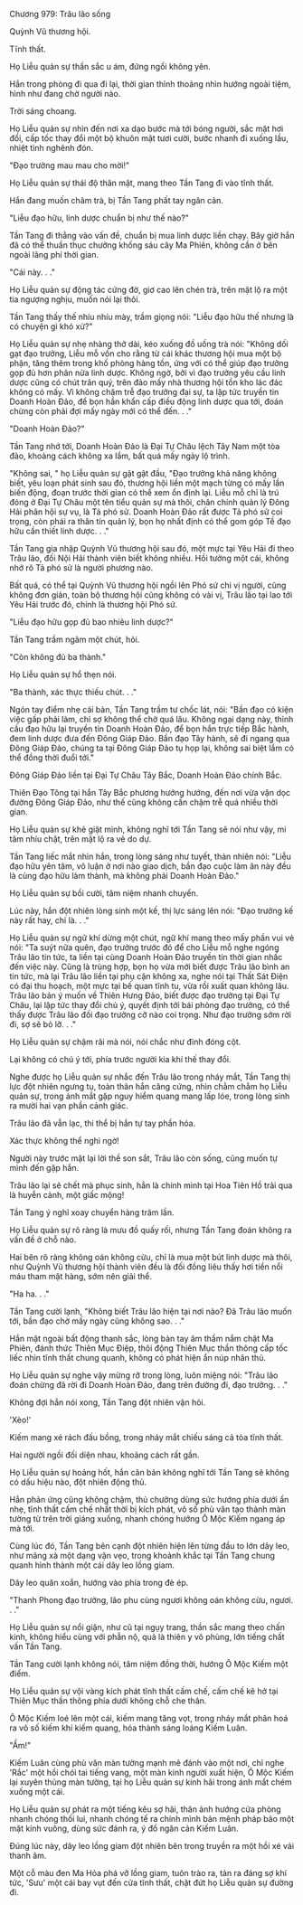 




Chương 979: Trâu lão sống


Quỳnh Vũ thương hội.

Tĩnh thất.

Họ Liễu quản sự thần sắc u ám, đứng ngồi không yên.

Hắn trong phòng đi qua đi lại, thời gian thỉnh thoảng nhìn hướng ngoài tiệm, hình như đang chờ người nào.

Trời sáng choang.

Họ Liễu quản sự nhìn đến nơi xa dạo bước mà tới bóng người, sắc mặt hơi đổi, cấp tốc thay đổi một bộ khuôn mặt tươi cười, bước nhanh đi xuống lầu, nhiệt tình nghênh đón.

"Đạo trưởng mau mau cho mời!"

Họ Liễu quản sự thái độ thân mật, mang theo Tần Tang đi vào tĩnh thất.

Hắn đang muốn châm trà, bị Tần Tang phất tay ngăn cản.

"Liễu đạo hữu, linh dược chuẩn bị như thế nào?"

Tần Tang đi thẳng vào vấn đề, chuẩn bị mua linh dược liền chạy. Bây giờ hắn đã có thể thuần thục chưởng khống sáu cây Ma Phiên, không cần ở bên ngoài lãng phí thời gian.

"Cái này. . ."

Họ Liễu quản sự động tác cứng đờ, giơ cao lên chén trà, trên mặt lộ ra một tia ngượng nghịu, muốn nói lại thôi.

Tần Tang thấy thế nhíu nhíu mày, trầm giọng nói: "Liễu đạo hữu thế nhưng là có chuyện gì khó xử?"

Họ Liễu quản sự nhẹ nhàng thở dài, kéo xuống đồ uống trà nói: "Không dối gạt đạo trưởng, Liễu mỗ vốn cho rằng từ cái khác thương hội mua một bộ phận, tăng thêm trong khố phòng hàng tồn, ứng với có thể giúp đạo trưởng gọp đủ hơn phân nửa linh dược. Không ngờ, bởi vì đạo trưởng yêu cầu linh dược cũng có chút trân quý, trên đảo mấy nhà thương hội tồn kho lác đác không có mấy. Vì không chậm trễ đạo trưởng đại sự, ta lập tức truyền tin Doanh Hoàn Đảo, để bọn hắn khẩn cấp điều động linh dược qua tới, đoán chừng còn phải đợi mấy ngày mới có thể đến. . ."

"Doanh Hoàn Đảo?"

Tần Tang nhớ tới, Doanh Hoàn Đảo là Đại Tự Châu lệch Tây Nam một tòa đảo, khoảng cách không xa lắm, bất quá mấy ngày lộ trình.

"Không sai, " họ Liễu quản sự gật gật đầu, "Đạo trưởng khả năng không biết, yêu loạn phát sinh sau đó, thương hội liền một mạch từng có mấy lần biến động, đoạn trước thời gian có thể xem ổn định lại. Liễu mỗ chỉ là trú đóng ở Đại Tự Châu một tên tiểu quản sự mà thôi, chân chính quản lý Đông Hải phân hội sự vụ, là Tả phó sử. Doanh Hoàn Đảo rất được Tả phó sử coi trọng, còn phái ra thân tín quản lý, bọn họ nhất định có thể gom góp Tề đạo hữu cần thiết linh dược. . ."

Tần Tang gia nhập Quỳnh Vũ thương hội sau đó, một mực tại Yêu Hải đi theo Trâu lão, đối Nội Hải thành viên biết không nhiều. Hồi tưởng một cái, không nhớ rõ Tả phó sử là người phương nào.

Bất quá, có thể tại Quỳnh Vũ thương hội ngồi lên Phó sứ chi vị người, cũng không đơn giản, toàn bộ thương hội cũng không có vài vị, Trâu lão tại lao tới Yêu Hải trước đó, chính là thương hội Phó sứ.

"Liễu đạo hữu gọp đủ bao nhiêu linh dược?"

Tần Tang trầm ngâm một chút, hỏi.

"Còn không đủ ba thành."

Họ Liễu quản sự hổ thẹn nói.

"Ba thành, xác thực thiếu chút. . ."

Ngón tay điểm nhẹ cái bàn, Tần Tang trầm tư chốc lát, nói: "Bần đạo có kiện việc gấp phải làm, chỉ sợ không thể chờ quá lâu. Không ngại dạng này, thỉnh cầu đạo hữu lại truyền tin Doanh Hoàn Đảo, để bọn hắn trực tiếp Bắc hành, đem linh dược đưa đến Đông Giáp Đảo. Bần đạo Tây hành, sẽ đi ngang qua Đông Giáp Đảo, chúng ta tại Đông Giáp Đảo tụ họp lại, không sai biệt lắm có thể đồng thời đuổi tới."

Đông Giáp Đảo liền tại Đại Tự Châu Tây Bắc, Doanh Hoàn Đảo chính Bắc.

Thiên Đạo Tông tại hắn Tây Bắc phương hướng hướng, đến nơi vừa vặn dọc đường Đông Giáp Đảo, như thế cũng không cần chậm trễ quá nhiều thời gian.

Họ Liễu quản sự khẽ giật mình, không nghĩ tới Tần Tang sẽ nói như vậy, mi tâm nhíu chặt, trên mặt lộ ra vẻ do dự.

Tần Tang liếc mắt nhìn hắn, trong lòng sáng như tuyết, thản nhiên nói: "Liễu đạo hữu yên tâm, vô luận ở nơi nào giao dịch, bần đạo cuộc làm ăn này đều là cùng đạo hữu làm thành, mà không phải Doanh Hoàn Đảo."

Họ Liễu quản sự bồi cười, tâm niệm nhanh chuyển.

Lúc này, hắn đột nhiên lòng sinh một kế, thị lực sáng lên nói: "Đạo trưởng kế này rất hay, chỉ là. . ."

Họ Liễu quản sự ngữ khí dừng một chút, ngữ khí mang theo mấy phần vui vẻ nói: "Ta suýt nữa quên, đạo trưởng trước đó để cho Liễu mỗ nghe ngóng Trâu lão tin tức, ta liền tại cùng Doanh Hoàn Đảo truyền tin thời gian nhấc đến việc này. Cũng là trùng hợp, bọn họ vừa mới biết được Trâu lão bình an tin tức, mà lại Trâu lão liền tại phụ cận không xa, nghe nói tại Thất Sát Điện có đại thu hoạch, một mực tại bế quan tĩnh tu, vừa rồi xuất quan không lâu. Trâu lão bản ý muốn về Thiên Hưng Đảo, biết được đạo trưởng tại Đại Tự Châu, lại lập tức thay đổi chủ ý, quyết định tới bái phỏng đạo trưởng, có thể thấy được Trâu lão đối đạo trưởng cỡ nào coi trọng. Như đạo trưởng sớm rời đi, sợ sẽ bỏ lỡ. . ."

Họ Liễu quản sự chậm rãi mà nói, nói chắc như đinh đóng cột.

Lại không có chú ý tới, phía trước người kia khí thế thay đổi.

Nghe được họ Liễu quản sự nhắc đến Trâu lão trong nháy mắt, Tần Tang thị lực đột nhiên ngưng tụ, toàn thân hắn căng cứng, nhìn chằm chằm họ Liễu quản sự, trong ánh mắt gặp nguy hiểm quang mang lấp lóe, trong lòng sinh ra mười hai vạn phần cảnh giác.

Trâu lão đã vẫn lạc, thi thể bị hắn tự tay phần hóa.

Xác thực không thể nghi ngờ!

Người này trước mặt lại lời thề son sắt, Trâu lão còn sống, cũng muốn tự mình đến gặp hắn.

Trâu lão lại sẽ chết mà phục sinh, hẳn là chính mình tại Hoa Tiên Hồ trải qua là huyễn cảnh, một giấc mộng!

Tần Tang ý nghĩ xoay chuyển hàng trăm lần.

Họ Liễu quản sự rõ ràng là mưu đồ quấy rối, nhưng Tần Tang đoán không ra vấn đề ở chỗ nào.

Hai bên rõ ràng không oán không cừu, chỉ là mua một bút linh dược mà thôi, như Quỳnh Vũ thương hội thành viên đều là đối đồng liêu thấy hơi tiền nổi máu tham mặt hàng, sớm nên giải thể.

"Ha ha. . ."

Tần Tang cười lạnh, "Không biết Trâu lão hiện tại nơi nào? Đã Trâu lão muốn tới, bần đạo chờ mấy ngày cũng không sao. . ."

Hắn mặt ngoài bất động thanh sắc, lòng bàn tay âm thầm nắm chặt Ma Phiên, đánh thức Thiên Mục Điệp, thôi động Thiên Mục thần thông cấp tốc liếc nhìn tĩnh thất chung quanh, không có phát hiện ẩn núp nhân thủ.

Họ Liễu quản sự nghe vậy mừng rỡ trong lòng, luôn miệng nói: "Trâu lão đoán chừng đã rời đi Doanh Hoàn Đảo, đang trên đường đi, đạo trưởng. . ."

Không đợi hắn nói xong, Tần Tang đột nhiên vặn hỏi.

'Xèo!'

Kiếm mang xé rách đấu bồng, trong nháy mắt chiếu sáng cả tòa tĩnh thất.

Hai người ngồi đối diện nhau, khoảng cách rất gần.

Họ Liễu quản sự hoảng hốt, hắn căn bản không nghĩ tới Tần Tang sẽ không có dấu hiệu nào, đột nhiên động thủ.

Hắn phản ứng cũng không chậm, thủ chưởng dùng sức hướng phía dưới ấn nhẹ, tĩnh thất cấm chế nhất thời bị kích phát, vô số phù văn tạo thành màn tường từ trên trời giáng xuống, nhanh chóng hướng Ô Mộc Kiếm ngang áp mà tới.

Cùng lúc đó, Tần Tang bên cạnh đột nhiên hiện lên từng đầu to lớn dây leo, như mãng xà một dạng vặn vẹo, trong khoảnh khắc tại Tần Tang chung quanh hình thành một cái dây leo lồng giam.

Dây leo quăn xoắn, hướng vào phía trong đè ép.

"Thanh Phong đạo trưởng, lão phu cùng ngươi không oán không cừu, ngươi. . ."

Họ Liễu quản sự nổi giận, như cũ tại ngụy trang, thần sắc mang theo chấn kinh, không hiểu cùng với phẫn nộ, quả là thiên y vô phùng, lớn tiếng chất vấn Tần Tang.

Tần Tang cười lạnh không nói, tâm niệm đồng thời, hướng Ô Mộc Kiếm một điểm.

Họ Liễu quản sự vội vàng kích phát tĩnh thất cấm chế, cấm chế kẽ hở tại Thiên Mục thần thông phía dưới không chỗ che thân.

Ô Mộc Kiếm loé lên một cái, kiếm mang tăng vọt, trong nháy mắt phân hoá ra vô số kiếm khí kiếm quang, hóa thành sáng loáng Kiếm Luân.

"Ầm!"

Kiếm Luân cùng phù văn màn tường mạnh mẽ đánh vào một nơi, chỉ nghe 'Rắc' một hồi chói tai tiếng vang, một màn kinh người xuất hiện, Ô Mộc Kiếm lại xuyên thủng màn tường, tại họ Liễu quản sự kinh hãi trong ánh mắt chém xuống một cái.

Họ Liễu quản sự phát ra một tiếng kêu sợ hãi, thân ảnh hướng cửa phòng nhanh chóng thối lui, nhanh chóng tế ra chính mình bản mệnh pháp bảo một mặt kính vuông, dùng sức đánh ra, ý đồ ngăn cản Kiếm Luân.

Đúng lúc này, dây leo lồng giam đột nhiên bên trong truyền ra một hồi xé vải thanh âm.

Một cỗ màu đen Ma Hỏa phá vỡ lồng giam, tuôn trào ra, tản ra đáng sợ khí tức, 'Sưu' một cái bay vụt đến cửa tĩnh thất, chặt đứt họ Liễu quản sự đường đi.




